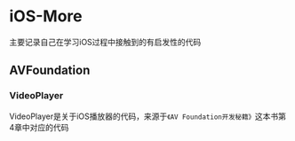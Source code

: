 # iOS-More

主要记录自己在学习iOS过程中接触到的有启发性的代码

## AVFoundation

### VideoPlayer

VideoPlayer是关于iOS播放器的代码，来源于`《AV Foundation开发秘籍》`这本书第4章中对应的代码

